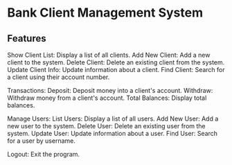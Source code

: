 # Bank Client Management System 

## Features
Show Client List: Display a list of all clients.
Add New Client: Add a new client to the system.
Delete Client: Delete an existing client from the system.
Update Client Info: Update information about a client.
Find Client: Search for a client using their account number.

Transactions:
Deposit: Deposit money into a client's account.
Withdraw: Withdraw money from a client's account.
Total Balances: Display total balances.

Manage Users:
List Users: Display a list of all users.
Add New User: Add a new user to the system.
Delete User: Delete an existing user from the system.
Update User: Update information about a user.
Find User: Search for a user by username.

Logout: Exit the program.




